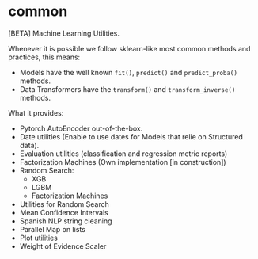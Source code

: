 # common
[BETA] Machine Learning Utilities.

Whenever it is possible we follow sklearn-like most common methods and practices, this means:

- Models have the well known `fit()`, `predict()` and `predict_proba()` methods.
- Data Transformers have the `transform()` and `transform_inverse()` methods.


What it provides:

- Pytorch AutoEncoder out-of-the-box.
- Date utilities (Enable to use dates for Models that relie on Structured data).
- Evaluation utilities (classification and regression metric reports)
- Factorization Machines (Own implementation [in construction])
- Random Search:
  - XGB
  - LGBM
  - Factorization Machines
- Utilities for Random Search
- Mean Confidence Intervals
- Spanish NLP string cleaning
- Parallel Map on lists
- Plot utilities
- Weight of Evidence Scaler
